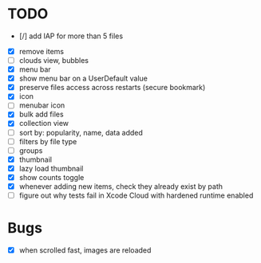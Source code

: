 # TODO

- [/] add IAP for more than 5 files
- [X] remove items
- [ ] clouds view, bubbles
- [X] menu bar
- [X] show menu bar on a UserDefault value
- [X] preserve files access across restarts (secure bookmark)
- [X] icon
- [ ] menubar icon
- [X] bulk add files
- [X] collection view
- [ ] sort by: popularity, name, data added
- [ ] filters by file type
- [ ] groups
- [X] thumbnail
- [X] lazy load thumbnail
- [X] show counts toggle
- [X] whenever adding new items, check they already exist by path
- [ ] figure out why tests fail in Xcode Cloud with hardened runtime enabled

# Bugs

- [X] when scrolled fast, images are reloaded
